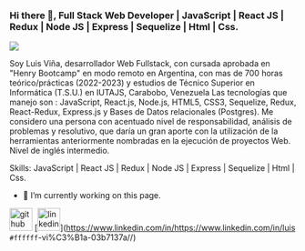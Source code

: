 ### Hi there 👋, Full Stack Web Developer | JavaScript | React JS | Redux | Node JS | Express | Sequelize | Html | Css.
![](https://neurona-ba.com/wp-content/uploads/2021/07/HenryLogo.jpg)

Soy Luis Viña, desarrollador Web Fullstack, con cursada aprobada en "Henry Bootcamp" en modo remoto en Argentina, con mas de 700 horas teórico/prácticas (2022-2023) y estudios de Técnico Superior en Informática (T.S.U.) en IUTAJS, Carabobo, Venezuela
Las tecnologías que manejo son : JavaScript, React.js, Node.js, HTML5, CSS3, Sequelize, Redux, React-Redux, Express.js y Bases de Datos relacionales (Postgres). 
Me considero una persona con acentuado nivel de responsabilidad, análisis de problemas y resolutivo, que daría un gran aporte con la utilización de la herramientas anteriormente nombradas en la ejecución de proyectos Web. Nivel de inglés intermedio.

Skills: JavaScript | React JS | Redux | Node JS | Express | Sequelize | Html | Css.

- 🔭 I’m currently working on this page. 


[<img src='https://cdn.jsdelivr.net/npm/simple-icons@3.0.1/icons/github.svg' alt='github' height='40'>](https://github.com/https://github.com/luisito9)  [<img src='https://cdn.jsdelivr.net/npm/simple-icons@3.0.1/icons/linkedin.svg' alt='linkedin' height='40'>](https://www.linkedin.com/in/https://www.linkedin.com/in/luis  `#ffffff`-vi%C3%B1a-03b7137a//)  











